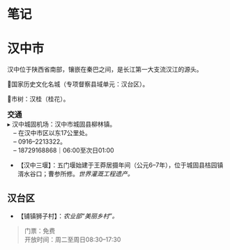 # 笔记  
# 汉中市  
汉中位于陕西省南部，镶嵌在秦巴之间，是长江第一大支流汉江的源头。  

🚩国家历史文化名城（专项督察县域单元：汉台区）。  

🌳市树：汉桂（桂花）。  

<big>**交通**</big>  
▸ 汉中城固机场：汉中市城固县柳林镇。  
　– 在汉中市区以东17公里处。  
　– 0916–2213322。  
　– 18729168868｜06:00至次日01:00  
* 【汉中三堰】：五门堰始建于王莽居摄年间（公元6–7年），位于城固县桔园镇湑水谷口；曹参所修。*世界灌溉工程遗产。*  

## 汉台区  
* 【铺镇狮子村】：*农业部“美丽乡村”。*  
> 门票：免费  
> 开放时间：周二至周日08:30–17:30  
<!-- Last processed: 2025-07-22 03:44:19 -->
